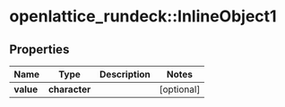 # openlattice_rundeck::InlineObject1

## Properties
Name | Type | Description | Notes
------------ | ------------- | ------------- | -------------
**value** | **character** |  | [optional] 


